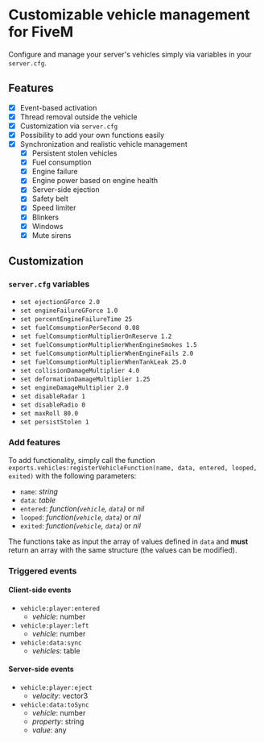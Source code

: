 # Customizable vehicle management for FiveM

Configure and manage your server's vehicles simply via variables in your `server.cfg`.

## Features

- [x] Event-based activation
- [x] Thread removal outside the vehicle
- [x] Customization via `server.cfg`
- [x] Possibility to add your own functions easily
- [x] Synchronization and realistic vehicle management
  - [x] Persistent stolen vehicles
  - [x] Fuel consumption
  - [x] Engine failure
  - [x] Engine power based on engine health
  - [x] Server-side ejection
  - [x] Safety belt
  - [x] Speed limiter
  - [x] Blinkers
  - [x] Windows
  - [x] Mute sirens

## Customization

### `server.cfg` variables

- `set ejectionGForce 2.0`
- `set engineFailureGForce 1.0`
- `set percentEngineFailureTime 25`
- `set fuelComsumptionPerSecond 0.08`
- `set fuelComsumptionMultiplierOnReserve 1.2`
- `set fuelComsumptionMultiplierWhenEngineSmokes 1.5`
- `set fuelComsumptionMultiplierWhenEngineFails 2.0`
- `set fuelComsumptionMultiplierWhenTankLeak 25.0`
- `set collisionDamageMultiplier 4.0`
- `set deformationDamageMultiplier 1.25`
- `set engineDamageMultiplier 2.0`
- `set disableRadar 1`
- `set disableRadio 0`
- `set maxRoll 80.0`
- `set persistStolen 1`

### Add features

To add functionality, simply call the function `exports.vehicles:registerVehicleFunction(name, data, entered, looped, exited)` with the following parameters:

- `name`: *string*
- `data`: *table*
- `entered`: *function(`vehicle`, `data`)* or *nil*
- `looped`: *function(`vehicle`, `data`)* or *nil*
- `exited`: *function(`vehicle`, `data`)* or *nil*

The functions take as input the array of values defined in `data` and **must** return an array with the same structure (the values can be modified).

### Triggered events

#### Client-side events

- `vehicle:player:entered`
  - *vehicle*: number
- `vehicle:player:left`
  - *vehicle*: number
- `vehicle:data:sync`
  - *vehicles*: table

#### Server-side events

- `vehicle:player:eject`
  - *velocity*: vector3
- `vehicle:data:toSync`
  - *vehicle*: number
  - *property*: string
  - *value*: any
